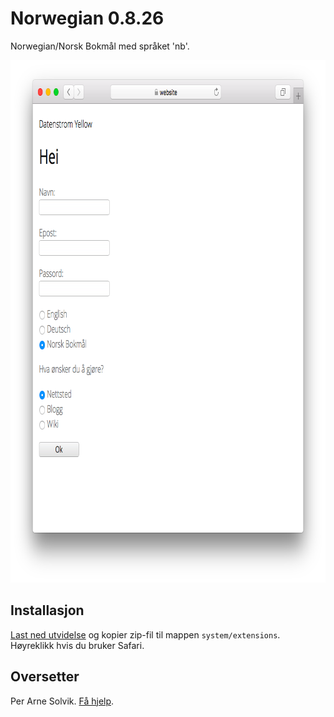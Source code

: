 Norwegian 0.8.26
================
Norwegian/Norsk Bokmål med språket 'nb'.

<p align="center"><img src="norwegian-screenshot.png?raw=true" width="795" height="836" alt="Screenshot"></p>

## Installasjon

[Last ned utvidelse](https://github.com/datenstrom/yellow-extensions/raw/master/zip/norwegian.zip) og kopier zip-fil til mappen `system/extensions`. Høyreklikk hvis du bruker Safari.

## Oversetter

Per Arne Solvik. [Få hjelp](https://datenstrom.se/yellow/help/).
